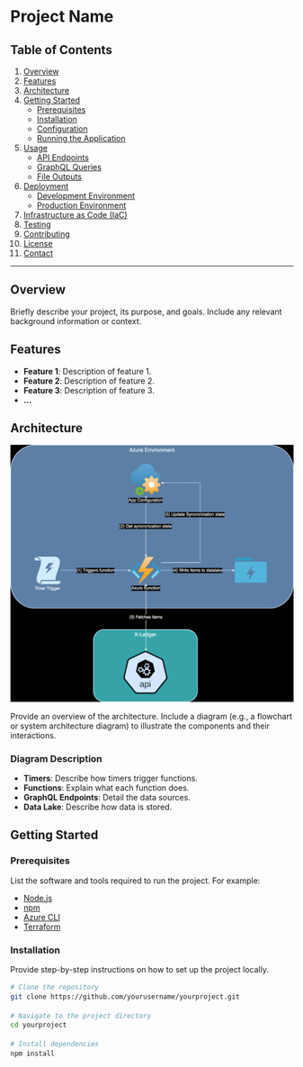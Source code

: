 # Project Name

## Table of Contents

1. [Overview](#overview)
2. [Features](#features)
3. [Architecture](#architecture)
4. [Getting Started](#getting-started)
    - [Prerequisites](#prerequisites)
    - [Installation](#installation)
    - [Configuration](#configuration)
    - [Running the Application](#running-the-application)
5. [Usage](#usage)
    - [API Endpoints](#api-endpoints)
    - [GraphQL Queries](#graphql-queries)
    - [File Outputs](#file-outputs)
6. [Deployment](#deployment)
    - [Development Environment](#development-environment)
    - [Production Environment](#production-environment)
7. [Infrastructure as Code (IaC)](#infrastructure-as-code-iac)
8. [Testing](#testing)
9. [Contributing](#contributing)
10. [License](#license)
11. [Contact](#contact)

---

## Overview

Briefly describe your project, its purpose, and goals. Include any relevant background information or context.

## Features

- **Feature 1**: Description of feature 1.
- **Feature 2**: Description of feature 2.
- **Feature 3**: Description of feature 3.
- **...**

## Architecture

![Azure architecture](architecture/azure_architecture.svg)

Provide an overview of the architecture. Include a diagram (e.g., a flowchart or system architecture diagram) to illustrate the components and their interactions.

### Diagram Description

- **Timers**: Describe how timers trigger functions.
- **Functions**: Explain what each function does.
- **GraphQL Endpoints**: Detail the data sources.
- **Data Lake**: Describe how data is stored.

## Getting Started

### Prerequisites

List the software and tools required to run the project. For example:

- [Node.js](https://nodejs.org/)
- [npm](https://www.npmjs.com/)
- [Azure CLI](https://docs.microsoft.com/en-us/cli/azure/install-azure-cli)
- [Terraform](https://www.terraform.io/)

### Installation

Provide step-by-step instructions on how to set up the project locally.

```bash
# Clone the repository
git clone https://github.com/yourusername/yourproject.git

# Navigate to the project directory
cd yourproject

# Install dependencies
npm install
